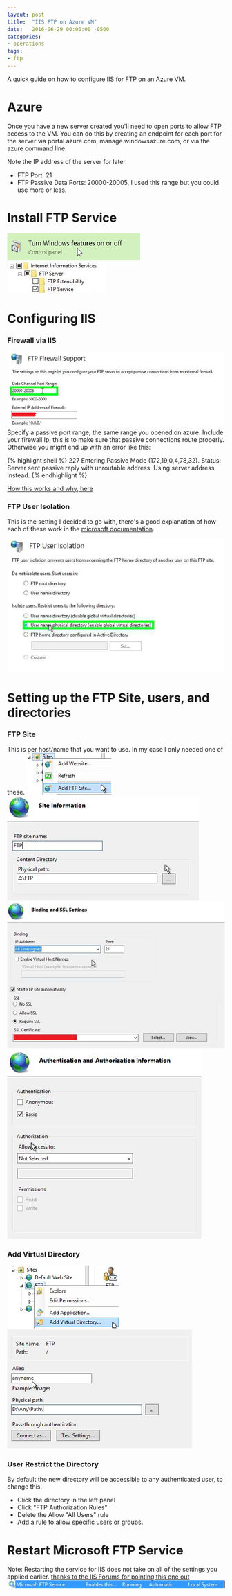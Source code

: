 ```yaml
---
layout: post
title:  "IIS FTP on Azure VM"
date:   2016-06-29 00:00:00 -0500
categories:
- operations
tags:
- ftp
---
```



A quick guide on how to configure IIS for FTP on an Azure VM.
<!--more-->


# Azure

Once you have a new server created you'll need to open ports to allow FTP access to the VM. You can do this by creating an endpoint for each port for the server via portal.azure.com, manage.windowsazure.com, or via the azure command line.

Note the IP address of the server for later.

* FTP Port: 21
* FTP Passive Data Ports: 20000-20005, I used this range but you could use more or less.

# Install FTP Service
![Turn on or off](./assets/iis-ftp-azure/turnwindowsfeaturesonoff.jpg)
![Add FTP](./assets/iis-ftp-azure/addfeatures.jpg)

# Configuring IIS

### Firewall via IIS
![Firewall Settings](./assets/iis-ftp-azure/firewall.png)
Specify a passive port range, the same range you opened on azure.
Include your firewall Ip, this is to make sure that passive connections route properly. Otherwise you might end up with an error like this:

{% highlight shell %}
227 Entering Passive Mode (172,19,0,4,78,32).
Status:	Server sent passive reply with unroutable address. Using server address instead.
{% endhighlight %}

[How this works and why, here](http://grantcurell.com/2013/12/31/failed-to-retrieve-directory-listing-filezilla-connecting-to-iis-behind-nat/)



### FTP User Isolation
This is the setting I decided to go with, there's a good explanation of how each of these work in the [microsoft documentation](https://www.iis.net/configreference/system.applicationhost/sites/site/ftpserver/userisolation).

![Firewall Settings](./assets/iis-ftp-azure/isolation.png)

# Setting up the FTP Site, users, and directories

### FTP Site
This is per host/name that you want to use. In my case I only needed one of these.
![Add FTP](./assets/iis-ftp-azure/addftpsite.jpg)
![Add FTP - 1](./assets/iis-ftp-azure/addftp-step1.jpg)
![Add FTP - 2](./assets/iis-ftp-azure/addftp-step2.jpg)
![Add FTP - 3](./assets/iis-ftp-azure/addftp-step3.jpg)

### Add Virtual Directory
![Add Virtual Directory](./assets/iis-ftp-azure/addvdirectory.jpg)
![Add Virtual Directory](./assets/iis-ftp-azure/addvdirectory-2.jpg)

### User Restrict the Directory
By default the new directory will be accessible to any authenticated user, to change this.
- Click the directory in the left panel
- Click "FTP Authorization Rules"
- Delete the Allow "All Users" rule
- Add a rule to allow specific users or groups.

# Restart Microsoft FTP Service
Note: Restarting the service for IIS does not take on all of the settings you applied earlier. [thanks to the IIS Forums for pointing this one out](https://forums.iis.net/t/1189918.aspx)
![Add Virtual Directory](./assets/iis-ftp-azure/ftpservice.jpg)
